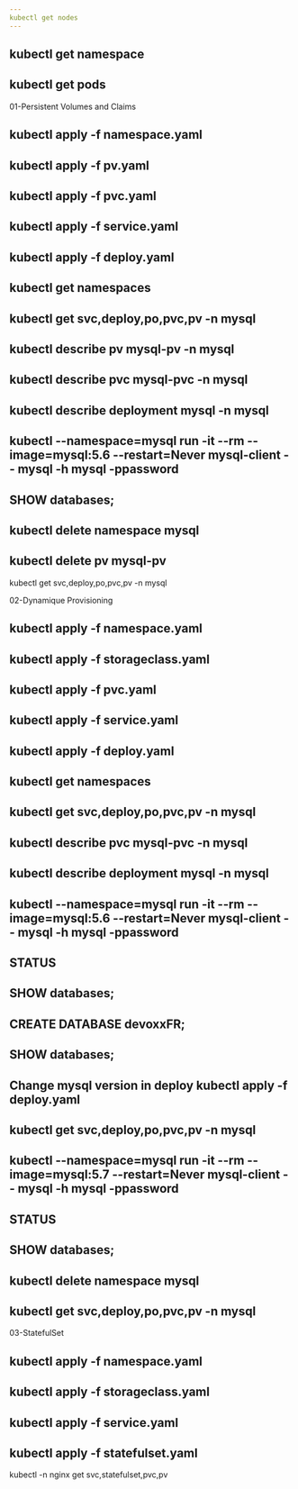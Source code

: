 ```yaml
---
kubectl get nodes
---
```

kubectl get namespace
---
kubectl get pods
---

01-Persistent Volumes and Claims

kubectl apply -f namespace.yaml
---
kubectl apply -f pv.yaml
---
kubectl apply -f pvc.yaml
---
kubectl apply -f service.yaml
---
kubectl apply -f deploy.yaml
---
kubectl get namespaces
---
kubectl get svc,deploy,po,pvc,pv -n mysql
---
kubectl describe pv mysql-pv -n mysql
---
kubectl describe pvc mysql-pvc -n mysql
---
kubectl describe deployment mysql -n mysql
---
kubectl --namespace=mysql run -it --rm --image=mysql:5.6 --restart=Never mysql-client -- mysql -h mysql -ppassword
---
SHOW databases;
---
kubectl delete namespace mysql
---
kubectl delete pv mysql-pv
---
kubectl get svc,deploy,po,pvc,pv -n mysql



02-Dynamique Provisioning

kubectl apply -f namespace.yaml
---
kubectl apply -f storageclass.yaml
---
kubectl apply -f pvc.yaml
---
kubectl apply -f service.yaml
---
kubectl apply -f deploy.yaml
---
kubectl get namespaces
---
kubectl get svc,deploy,po,pvc,pv -n mysql
---
kubectl describe pvc mysql-pvc -n mysql
---
kubectl describe deployment mysql -n mysql
---
kubectl --namespace=mysql run -it --rm --image=mysql:5.6 --restart=Never mysql-client -- mysql -h mysql -ppassword
---
STATUS
---
SHOW databases;
---
CREATE DATABASE devoxxFR;
---
SHOW databases;
---
Change mysql version in deploy
kubectl apply -f deploy.yaml
---
kubectl get svc,deploy,po,pvc,pv -n mysql
---
kubectl --namespace=mysql run -it --rm --image=mysql:5.7 --restart=Never mysql-client -- mysql -h mysql -ppassword
---
STATUS
---
SHOW databases;
---
kubectl delete namespace mysql
---
kubectl get svc,deploy,po,pvc,pv -n mysql
---


03-StatefulSet

kubectl apply -f namespace.yaml
---
kubectl apply -f storageclass.yaml
---
kubectl apply -f service.yaml
---
kubectl apply -f statefulset.yaml
---
kubectl -n nginx get svc,statefulset,pvc,pv